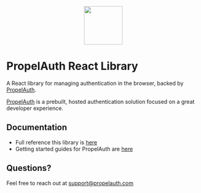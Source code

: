 <p align="center">
  <a href="https://www.propelauth.com?ref=github" target="_blank" align="center">
    <img src="https://propelauth-logos.s3.us-west-2.amazonaws.com/logo-only.png" width="100">
  </a>
</p>

# PropelAuth React Library

A React library for managing authentication in the browser, backed by [PropelAuth](https://www.propelauth.com?ref=github). 

[PropelAuth](https://www.propelauth.com?ref=github) is a prebuilt, hosted authentication solution focused on a great developer experience. 

## Documentation

- Full reference this library is [here](https://docs.propelauth.com/reference/backend-apis/flask.html)
- Getting started guides for PropelAuth are [here](https://docs.propelauth.com/)

## Questions?

Feel free to reach out at support@propelauth.com
